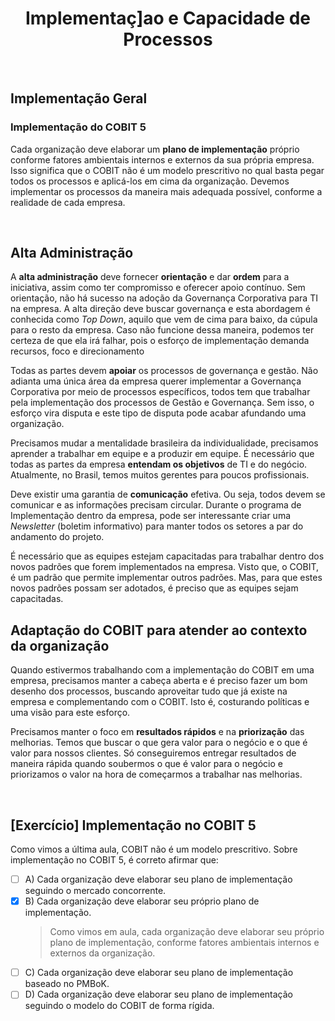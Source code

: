 <div align="center">

  # Implementaç]ao e Capacidade de Processos

</div>

<br>

## Implementação Geral

### Implementação do COBIT 5

Cada organização deve elaborar um **plano de implementação** próprio conforme fatores ambientais internos e externos da sua própria empresa. Isso significa que o COBIT não é um modelo prescritivo no qual basta pegar todos os processos e aplicá-los em cima da organização. Devemos implementar os processos da maneira mais adequada possível, conforme a realidade de cada empresa.

<br>

## Alta Administração

A **alta administração** deve fornecer **orientação** e dar **ordem** para a iniciativa, assim como ter compromisso e oferecer apoio contínuo. Sem orientação, não há sucesso na adoção da Governança Corporativa para TI na empresa. A alta direção deve buscar governança e esta abordagem é conhecida como *Top Down*, aquilo que vem de cima para baixo, da cúpula para o resto da empresa. Caso não funcione dessa maneira, podemos ter certeza de que ela irá falhar, pois o esforço de implementação demanda recursos, foco e direcionamento

Todas as partes devem **apoiar** os processos de governança e gestão. Não adianta uma única área da empresa querer implementar a Governança Corporativa por meio de processos específicos, todos tem que trabalhar pela implementação dos processos de Gestão e Governança. Sem isso, o esforço vira disputa e este tipo de disputa pode acabar afundando uma organização.

Precisamos mudar a mentalidade brasileira da individualidade, precisamos aprender a trabalhar em equipe e a produzir em equipe. É necessário que todas as partes da empresa **entendam os objetivos** de TI e do negócio. Atualmente, no Brasil, temos muitos gerentes para poucos profissionais.

Deve existir uma garantia de **comunicação** efetiva. Ou seja, todos devem se comunicar e as informações precisam circular. Durante o programa de Implementação dentro da empresa, pode ser interessante criar uma *Newsletter* (boletim informativo) para manter todos os setores a par do andamento do projeto. 

É necessário que as equipes estejam capacitadas para trabalhar dentro dos novos padrões que forem implementados na empresa. Visto que, o COBIT, é um padrão que permite implementar outros padrões. Mas, para que estes novos padrões possam ser adotados, é preciso que as equipes sejam capacitadas. 

## Adaptação do COBIT para atender ao contexto da organização

Quando estivermos trabalhando com a implementação do COBIT em uma empresa, precisamos manter a cabeça aberta e é preciso fazer um bom desenho dos processos, buscando aproveitar tudo que já existe na empresa e complementando com o COBIT. Isto é, costurando políticas e uma visão para este esforço.

Precisamos manter o foco em **resultados rápidos** e na **priorização** das melhorias. Temos que buscar o que gera valor para o negócio e o que é valor para nossos clientes. Só conseguiremos entregar resultados de maneira rápida quando soubermos o que é valor para o negócio e priorizamos o valor na hora de começarmos a trabalhar nas melhorias.

<br>

## [Exercício] Implementação no COBIT 5

Como vimos a última aula, COBIT não é um modelo prescritivo. Sobre implementação no COBIT 5, é correto afirmar que:

- [ ] A) Cada organização deve elaborar seu plano de implementação seguindo o mercado concorrente.
- [x] B) Cada organização deve elaborar seu próprio plano de implementação.
  > Como vimos em aula, cada organização deve elaborar seu próprio plano de implementação, conforme fatores ambientais internos e externos da organização.
- [ ] C) Cada organização deve elaborar seu plano de implementação baseado no PMBoK.
- [ ] D) Cada organização deve elaborar seu plano de implementação seguindo o modelo do COBIT de forma rígida.